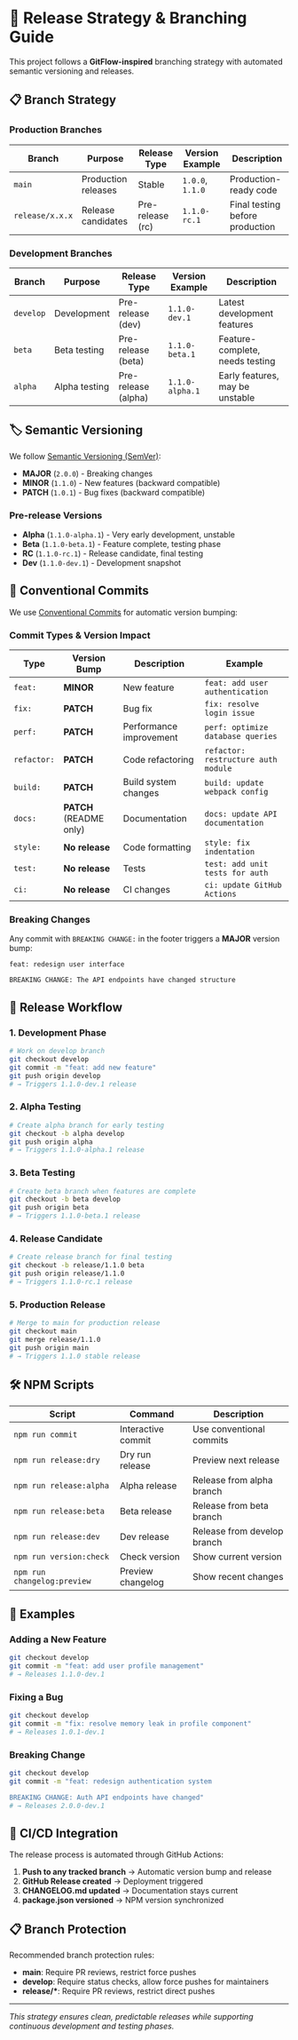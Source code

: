 # 🚀 Release Strategy & Branching Guide

This project follows a **GitFlow-inspired** branching strategy with automated semantic versioning and releases.

## 📋 Branch Strategy

### Production Branches

| Branch | Purpose | Release Type | Version Example | Description |
|--------|---------|--------------|-----------------|-------------|
| `main` | Production releases | Stable | `1.0.0`, `1.1.0` | Production-ready code |
| `release/x.x.x` | Release candidates | Pre-release (rc) | `1.1.0-rc.1` | Final testing before production |

### Development Branches

| Branch | Purpose | Release Type | Version Example | Description |
|--------|---------|--------------|-----------------|-------------|
| `develop` | Development | Pre-release (dev) | `1.1.0-dev.1` | Latest development features |
| `beta` | Beta testing | Pre-release (beta) | `1.1.0-beta.1` | Feature-complete, needs testing |
| `alpha` | Alpha testing | Pre-release (alpha) | `1.1.0-alpha.1` | Early features, may be unstable |

## 🏷️ Semantic Versioning

We follow [Semantic Versioning (SemVer)](https://semver.org/):

- **MAJOR** (`2.0.0`) - Breaking changes
- **MINOR** (`1.1.0`) - New features (backward compatible)
- **PATCH** (`1.0.1`) - Bug fixes (backward compatible)

### Pre-release Versions

- **Alpha** (`1.1.0-alpha.1`) - Very early development, unstable
- **Beta** (`1.1.0-beta.1`) - Feature complete, testing phase
- **RC** (`1.1.0-rc.1`) - Release candidate, final testing
- **Dev** (`1.1.0-dev.1`) - Development snapshot

## 📝 Conventional Commits

We use [Conventional Commits](https://www.conventionalcommits.org/) for automatic version bumping:

### Commit Types & Version Impact

| Type | Version Bump | Description | Example |
|------|--------------|-------------|---------|
| `feat:` | **MINOR** | New feature | `feat: add user authentication` |
| `fix:` | **PATCH** | Bug fix | `fix: resolve login issue` |
| `perf:` | **PATCH** | Performance improvement | `perf: optimize database queries` |
| `refactor:` | **PATCH** | Code refactoring | `refactor: restructure auth module` |
| `build:` | **PATCH** | Build system changes | `build: update webpack config` |
| `docs:` | **PATCH** (README only) | Documentation | `docs: update API documentation` |
| `style:` | **No release** | Code formatting | `style: fix indentation` |
| `test:` | **No release** | Tests | `test: add unit tests for auth` |
| `ci:` | **No release** | CI changes | `ci: update GitHub Actions` |

### Breaking Changes

Any commit with `BREAKING CHANGE:` in the footer triggers a **MAJOR** version bump:

```
feat: redesign user interface

BREAKING CHANGE: The API endpoints have changed structure
```

## 🔄 Release Workflow

### 1. Development Phase
```bash
# Work on develop branch
git checkout develop
git commit -m "feat: add new feature"
git push origin develop
# → Triggers 1.1.0-dev.1 release
```

### 2. Alpha Testing
```bash
# Create alpha branch for early testing
git checkout -b alpha develop
git push origin alpha
# → Triggers 1.1.0-alpha.1 release
```

### 3. Beta Testing
```bash
# Create beta branch when features are complete
git checkout -b beta develop
git push origin beta
# → Triggers 1.1.0-beta.1 release
```

### 4. Release Candidate
```bash
# Create release branch for final testing
git checkout -b release/1.1.0 beta
git push origin release/1.1.0
# → Triggers 1.1.0-rc.1 release
```

### 5. Production Release
```bash
# Merge to main for production release
git checkout main
git merge release/1.1.0
git push origin main
# → Triggers 1.1.0 stable release
```

## 🛠️ NPM Scripts

| Script | Command | Description |
|--------|---------|-------------|
| `npm run commit` | Interactive commit | Use conventional commits |
| `npm run release:dry` | Dry run release | Preview next release |
| `npm run release:alpha` | Alpha release | Release from alpha branch |
| `npm run release:beta` | Beta release | Release from beta branch |
| `npm run release:dev` | Dev release | Release from develop branch |
| `npm run version:check` | Check version | Show current version |
| `npm run changelog:preview` | Preview changelog | Show recent changes |

## 🎯 Examples

### Adding a New Feature
```bash
git checkout develop
git commit -m "feat: add user profile management"
# → Releases 1.1.0-dev.1
```

### Fixing a Bug
```bash
git checkout develop
git commit -m "fix: resolve memory leak in profile component"
# → Releases 1.0.1-dev.1
```

### Breaking Change
```bash
git checkout develop
git commit -m "feat: redesign authentication system

BREAKING CHANGE: Auth API endpoints have changed"
# → Releases 2.0.0-dev.1
```

## 🚀 CI/CD Integration

The release process is automated through GitHub Actions:

1. **Push to any tracked branch** → Automatic version bump and release
2. **GitHub Release created** → Deployment triggered
3. **CHANGELOG.md updated** → Documentation stays current
4. **package.json versioned** → NPM version synchronized

## 📋 Branch Protection

Recommended branch protection rules:

- **main**: Require PR reviews, restrict force pushes
- **develop**: Require status checks, allow force pushes for maintainers
- **release/\***: Require PR reviews, restrict direct pushes

---

*This strategy ensures clean, predictable releases while supporting continuous development and testing phases.*

